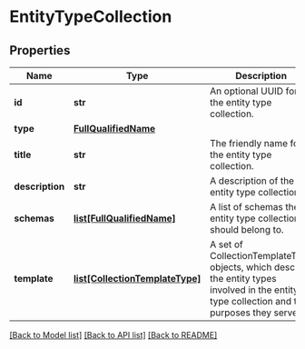 # EntityTypeCollection

## Properties
Name | Type | Description | Notes
------------ | ------------- | ------------- | -------------
**id** | **str** | An optional UUID for the entity type collection. | [optional] 
**type** | [**FullQualifiedName**](FullQualifiedName.md) |  | [optional] 
**title** | **str** | The friendly name for the entity type collection. | [optional] 
**description** | **str** | A description of the entity type collection. | [optional] 
**schemas** | [**list[FullQualifiedName]**](FullQualifiedName.md) | A list of schemas the entity type collection should belong to. | [optional] 
**template** | [**list[CollectionTemplateType]**](CollectionTemplateType.md) | A set of CollectionTemplateType objects, which describe the entity types involved in the entity type collection and the purposes they serve | [optional] 

[[Back to Model list]](../README.md#documentation-for-models) [[Back to API list]](../README.md#documentation-for-api-endpoints) [[Back to README]](../README.md)


